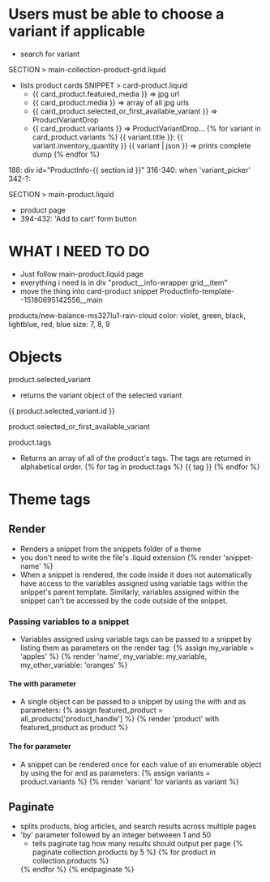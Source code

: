 
# Users must be able to choose a variant if applicable
- search for variant

SECTION > main-collection-product-grid.liquid
- lists product cards
  SNIPPET > card-product.liquid
  - {{ card_product.featured_media }} => jpg url
  - {{ card_product.media }} => array of all jpg urls
  - {{ card_product.selected_or_first_available_variant }} => ProductVariantDrop
  - {{ card_product.variants }} => ProductVariantDrop...
    {% for variant in card_product.variants %}
      {{ variant.title }}: 
      {{ variant.inventory_quantity }}
      {{ variant | json }} => prints complete dump
    {% endfor %}
    


188: div id="ProductInfo-{{ section.id }}"
316-340: when 'variant_picker'
342-?: <variant-selects>


SECTION > main-product.liquid
- product page
- 394-432: 'Add to cart' form button
  <product-form></product-form>




# WHAT I NEED TO DO
- Just follow main-product.liquid page
- everything i need is in div "product__info-wrapper grid__item"
- move the thing into card-product snippet
ProductInfo-template--15180695142556__main


products/new-balance-ms327lu1-rain-cloud
color: violet, green, black, lightblue, red, blue
size: 7, 8, 9


# Objects

product.selected_variant
- returns the variant object of the selected variant
<!-- URL = myshop.myshopify.com/products/shirt?variant=124746062 -->
{{ product.selected_variant.id }}
<!-- Output: 124746062 -->
product.selected_or_first_available_variant

product.tags
- Returns an array of all of the product's tags. The tags are returned in alphabetical order.
{% for tag in product.tags %}
  {{ tag }}
{% endfor %}









# Theme tags

## Render
- Renders a snippet from the snippets folder of a theme
- you don't need to write the file's .liquid extension
{% render 'snippet-name' %}
- When a snippet is rendered, the code inside it does not automatically have access to the variables assigned using variable tags within the snippet's parent template. Similarly, variables assigned within the snippet can't be accessed by the code outside of the snippet.

### Passing variables to a snippet
- Variables assigned using variable tags can be passed to a snippet by listing them as parameters on the render tag:
{% assign my_variable = 'apples' %}
{% render 'name', my_variable: my_variable, my_other_variable: 'oranges' %}
#### The with parameter
- A single object can be passed to a snippet by using the with and as parameters:
{% assign featured_product = all_products['product_handle'] %}
{% render 'product' with featured_product as product %}
#### The for parameter
- A snippet can be rendered once for each value of an enumerable object by using the for and as parameters:
{% assign variants = product.variants %}
{% render 'variant' for variants as variant %}


## Paginate
- splits products, blog articles, and search results across multiple pages
- 'by' parameter followed by an integer betweeen 1 and 50
  - tells paginate tag how many results should output per page
{% paginate collection.products by 5 %}
  {% for product in collection.products %}
    <!--show product details here -->
  {% endfor %}
{% endpaginate %}


